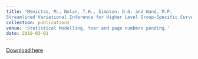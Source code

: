 ```yaml
---
title: "Menictas, M., Nolan, T.H., Simpson, D.G. and Wand, M.P.
Streamlined Variational Inference for Higher Level Group-Specific Curve Models."
collection: publications
venue: 'Statistical Modelling, Year and page numbers pending.'
date: 2019-03-01
---
```


[Download here](http://menictas.github.io/files/MNSWpap.pdf)

